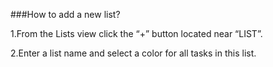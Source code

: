 ###How to add a new list?


1.From the Lists view click the “+” button located near “LIST”.

2.Enter a list name and select a color for all tasks in this list.


